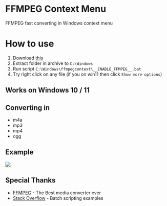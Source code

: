 # FFMPEG Context Menu
FFMPEG fast converting in Windows context menu

# How to use
1. Download [this](https://github.com/coponhub/FFMPEG-ContextMenu-fortw/archive/refs/heads/main.zip)
2. Extract folder in archive to `C:\Windows`
3. Run script `C:\Windows\ffmpegcontext\__ENABLE_FFMPEG__.bat`
4. Try right click on any file (if you on win11 then click `Show more options`)

## Works on Windows 10 / 11

## Converting in
- m4a
- mp3
- mp4
- ogg

## Example
<img src="https://i.imgur.com/uMfDXy9.png"/>

## Special Thanks
- [FFMPEG](https://ffmpeg.org/) - The Best media converter ever
- [Stack Overflow](https://stackoverflow.com/) - Batch scripting examples
